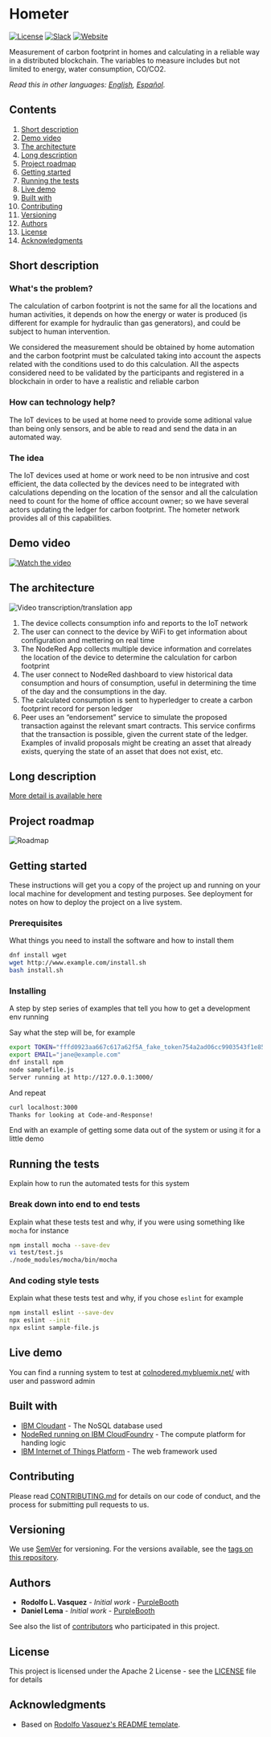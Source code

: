# Hometer

[![License](https://img.shields.io/badge/License-Apache2-blue.svg)](https://www.apache.org/licenses/LICENSE-2.0) [![Slack](https://img.shields.io/badge/Join-Slack-blue)](https://callforcode.org/slack) [![Website](https://img.shields.io/badge/View-Website-blue)](https://code-and-response.github.io/Project-Sample/)

Measurement of carbon footprint in homes and calculating in a reliable way in a distributed blockchain.  The variables to measure includes but not limited to energy, water consumption, CO/CO2.

*Read this in other languages: [English](README.md), [Español](README.es_co.md).*

## Contents

1. [Short description](#short-description)
1. [Demo video](#demo-video)
1. [The architecture](#the-architecture)
1. [Long description](#long-description)
1. [Project roadmap](#project-roadmap)
1. [Getting started](#getting-started)
1. [Running the tests](#running-the-tests)
1. [Live demo](#live-demo)
1. [Built with](#built-with)
1. [Contributing](#contributing)
1. [Versioning](#versioning)
1. [Authors](#authors)
1. [License](#license)
1. [Acknowledgments](#acknowledgments)

## Short description

### What's the problem?

The calculation of carbon footprint is not the same for all the locations and human activities, it depends on how the energy or water is produced (is different for example for hydraulic than gas generators), and could be subject to human intervention.

We considered the measurement should be obtained by home automation and the carbon footprint must be calculated taking into account the aspects related with the conditions used to do this calculation.  All the aspects considered need to be validated by the participants and registered in a blockchain in order to have a realistic and reliable carbon 

### How can technology help?

The IoT devices to be used at home need to provide some aditional value than being only sensors, and be able to read and send the data in an automated way.

### The idea

The IoT devices used at home or work need to be non intrusive and cost efficient, the data collected by the devices need to be integrated with calculations depending on the location of the sensor and all the calculation need to count for the home of office account owner; so we have several actors updating the ledger for carbon footprint.  The hometer network provides all of this capabilities.

## Demo video

[![Watch the video](https://github.com/Code-and-Response/Liquid-Prep/blob/master/images/IBM-interview-video-image.png)](https://youtu.be/vOgCOoy_Bx0)

## The architecture

![Video transcription/translation app](https://github.com/rodolfolui/Hometer/blob/master/docs/img/IoT-Blockchain.png)

1. The device collects consumption info and reports to the IoT network
2. The user can connect to the device by WiFi to get information about configuration and mettering on real time
3. The NodeRed App collects multiple device information and correlates the location of the device to determine the calculation for carbon footprint
4. The user connect to NodeRed dashboard to view historical data consumption and hours of consumption, useful in determining the time of the day and the consumptions in the day.
5. The calculated consumption is sent to hyperledger to create a carbon footprint record for person ledger
6. Peer uses an “endorsement” service to simulate the proposed transaction against the relevant smart contracts. This service confirms that the transaction is possible, given the current state of the ledger. Examples of invalid proposals might be creating an asset that already exists, querying the state of an asset that does not exist, etc.

## Long description

[More detail is available here](DESCRIPTION.md)

## Project roadmap

![Roadmap](roadmap.jpg)

## Getting started

These instructions will get you a copy of the project up and running on your local machine for development and testing purposes. See deployment for notes on how to deploy the project on a live system.

### Prerequisites

What things you need to install the software and how to install them

```bash
dnf install wget
wget http://www.example.com/install.sh
bash install.sh
```

### Installing

A step by step series of examples that tell you how to get a development env running

Say what the step will be, for example

```bash
export TOKEN="fffd0923aa667c617a62f5A_fake_token754a2ad06cc9903543f1e85"
export EMAIL="jane@example.com"
dnf install npm
node samplefile.js
Server running at http://127.0.0.1:3000/
```

And repeat

```bash
curl localhost:3000
Thanks for looking at Code-and-Response!
```

End with an example of getting some data out of the system or using it for a little demo

## Running the tests

Explain how to run the automated tests for this system

### Break down into end to end tests

Explain what these tests test and why, if you were using something like `mocha` for instance

```bash
npm install mocha --save-dev
vi test/test.js
./node_modules/mocha/bin/mocha
```

### And coding style tests

Explain what these tests test and why, if you chose `eslint` for example

```bash
npm install eslint --save-dev
npx eslint --init
npx eslint sample-file.js
```

## Live demo

You can find a running system to test at [colnodered.mybluemix.net/](http://colnodered.mybluemix.net/) with user and password admin 

## Built with

* [IBM Cloudant](https://cloud.ibm.com/catalog?search=cloudant#search_results) - The NoSQL database used
* [NodeRed running on IBM CloudFoundry](https://cloud.ibm.com/catalog?search=cloud%20functions#search_results) - The compute platform for handing logic
* [IBM Internet of Things Platform](https://cloud.ibm.com/catalog?search=api%20connect#search_results) - The web framework used

## Contributing

Please read [CONTRIBUTING.md](CONTRIBUTING.md) for details on our code of conduct, and the process for submitting pull requests to us.

## Versioning

We use [SemVer](http://semver.org/) for versioning. For the versions available, see the [tags on this repository](https://github.com/rodolfolui/Hometer/tags).

## Authors

* **Rodolfo L. Vasquez** - *Initial work* - [PurpleBooth](https://github.com/rodolfolui)
* **Daniel Lema** - *Initial work* - [PurpleBooth](https://github.com/rodolfolui)

See also the list of [contributors](https://github.com/rodolfolui/Hometer/graphs/contributors) who participated in this project.

## License

This project is licensed under the Apache 2 License - see the [LICENSE](LICENSE) file for details

## Acknowledgments

* Based on [Rodolfo Vasquez's README template](https://github.com/rodolfolui/acknowledgements).
